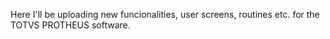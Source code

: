 Here I'll be uploading new funcionalities, user screens, routines etc. for the TOTVS PROTHEUS software.
